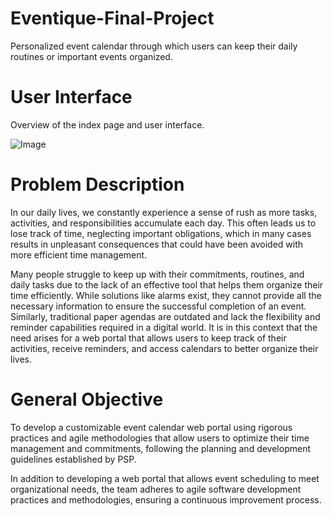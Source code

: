 # Eventique-Final-Project
Personalized event calendar through which users can keep their daily routines or important events organized.

# User Interface

Overview of the index page and user interface.

![Image](https://github.com/user-attachments/assets/d25a3dca-8abf-4808-9fc1-2ba80fac68c3)


# Problem Description
In our daily lives, we constantly experience a sense of rush as more tasks, activities, and responsibilities accumulate each day. This often leads us to lose track of time, neglecting important obligations, which in many cases results in unpleasant consequences that could have been avoided with more efficient time management.

Many people struggle to keep up with their commitments, routines, and daily tasks due to the lack of an effective tool that helps them organize their time efficiently. While solutions like alarms exist, they cannot provide all the necessary information to ensure the successful completion of an event. Similarly, traditional paper agendas are outdated and lack the flexibility and reminder capabilities required in a digital world. It is in this context that the need arises for a web portal that allows users to keep track of their activities, receive reminders, and access calendars to better organize their lives.

# General Objective
To develop a customizable event calendar web portal using rigorous practices and agile methodologies that allow users to optimize their time management and commitments, following the planning and development guidelines established by PSP.

In addition to developing a web portal that allows event scheduling to meet organizational needs, the team adheres to agile software development practices and methodologies, ensuring a continuous improvement process.

